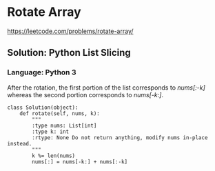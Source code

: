 # Rotate Array
https://leetcode.com/problems/rotate-array/

## Solution: Python List Slicing
### Language: Python 3

After the rotation, the first portion of the list corresponds to *nums[:-k]* whereas the second portion corresponds to *nums[-k:]*.

```python3
class Solution(object):
    def rotate(self, nums, k):
        """
        :type nums: List[int]
        :type k: int
        :rtype: None Do not return anything, modify nums in-place instead.
        """
        k %= len(nums)
        nums[:] = nums[-k:] + nums[:-k]
```

